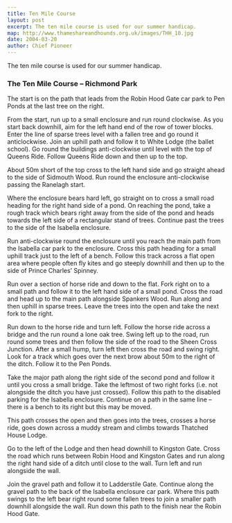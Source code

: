 ```yaml
---
title: Ten Mile Course
layout: post
excerpt: The ten mile course is used for our summer handicap.
map: http://www.thameshareandhounds.org.uk/images/THH_10.jpg
date: 2004-03-20
author: Chief Pioneer
---
```


The ten mile course is used for our summer handicap.

### The Ten Mile Course – Richmond Park

The start is on the path that leads from the Robin Hood Gate car park to Pen
Ponds at the last tree on the right.

From the start, run up to a small enclosure and run round clockwise. As you
start back downhill, aim for the left hand end of the row of tower blocks.
Enter the line of sparse trees level with a fallen tree and go round it anticlockwise.
Join an uphill path and follow it to White Lodge (the ballet school).
Go round the buildings anti-clockwise until level with the top of Queens Ride.
Follow Queens Ride down and then up to the top.

About 50m short of the top cross to the left hand side and go straight ahead to
the side of Sidmouth Wood. Run round the enclosure anti-clockwise passing
the Ranelagh start.

Where the enclosure bears hard left, go straight on to cross a small road
heading for the right hand side of a pond. On reaching the pond, take a rough
track which bears right away from the side of the pond and heads towards the
left side of a rectangular stand of trees. Continue past the trees to the side of
the Isabella enclosure.

Run anti-clockwise round the enclosure until you reach the main path from the
Isabella car park to the enclosure. Cross this path heading for a small uphill
track just to the left of a bench. Follow this track across a flat open area
where people often fly kites and go steeply downhill and then up to the side of
Prince Charles’ Spinney.

Run over a section of horse ride and down to the flat. Fork right on to a small
path and follow it to the left hand side of a small pond.
Cross the road and head up to the main path alongside Spankers Wood. Run
along and then uphill in sparse trees. Leave the trees into the open and take
the next fork to the right.

Run down to the horse ride and turn left. Follow the horse ride across a bridge
and the run round a lone oak tree. Swing left up to the road, run round some
trees and then follow the side of the road to the Sheen Cross Junction.
After a small hump, turn left then cross the road and swing right. Look for a
track which goes over the next brow about 50m to the right of the ditch.
Follow it to the Pen Ponds.

Take the major path along the right side of the second pond and follow it until
you cross a small bridge. Take the leftmost of two right forks (i.e. not
alongside the ditch you have just crossed). Follow this path to the disabled
parking for the Isabella enclosure. Continue on a path in the same line –
there is a bench to its right but this may be moved. 

This path crosses the open and then goes into the trees, crosses a horse ride,
goes down across a muddy stream and climbs towards Thatched House
Lodge.

Go to the left of the Lodge and then head downhill to Kingston Gate. Cross
the road which runs between Robin Hood and Kingston Gates and run along
the right hand side of a ditch until close to the wall. Turn left and run
alongside the wall.

Join the gravel path and follow it to Ladderstile Gate. Continue along the
gravel path to the back of the Isabella enclosure car park. Where this path
swings to the left bear right round some fallen trees to join a smaller path
downhill alongside the wall. Run down this path to the finish near the Robin
Hood Gate. 
